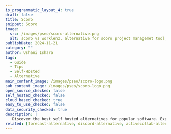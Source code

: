 ```yaml
---
is_programmatic_layout_4: true
draft: false
title: Scoro
snippet: Scoro
image:
  src: /images/pseo/scoro-alternative.png
  alt: scoro vs worklenz, alternative for scoro project managemet tool, task management, resource management, productivity, self-hosted
publishDate: 2024-11-21
category: ""
author: Ushani Ishara
tags:
  - Guide
  - Tips
  - Self-Hosted
  - Alternative
main_content_image: /images/pseo/scoro-logo.png
sub_content_image: /images/pseo/scoro-logo.png
open_source_checked: false
self_hosted_checked: false
cloud_based_checked: true
easy_to_use_checked: false
data_security_checked: true
description: |
   Discover the best self hosted alternatives for popular software. Explore our comprehensive guides and find the perfect solution for your needs today.
related: [forecast-alternative, discord-alternative, activecollab-alternative, calendar-alternative]
---
```

